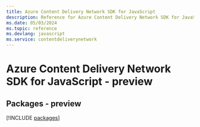 ```yaml
---
title: Azure Content Delivery Network SDK for JavaScript
description: Reference for Azure Content Delivery Network SDK for JavaScript
ms.date: 05/03/2024
ms.topic: reference
ms.devlang: javascript
ms.service: contentdeliverynetwork
---
```

# Azure Content Delivery Network SDK for JavaScript - preview
## Packages - preview
[!INCLUDE [packages](content-delivery-network-index.md)]